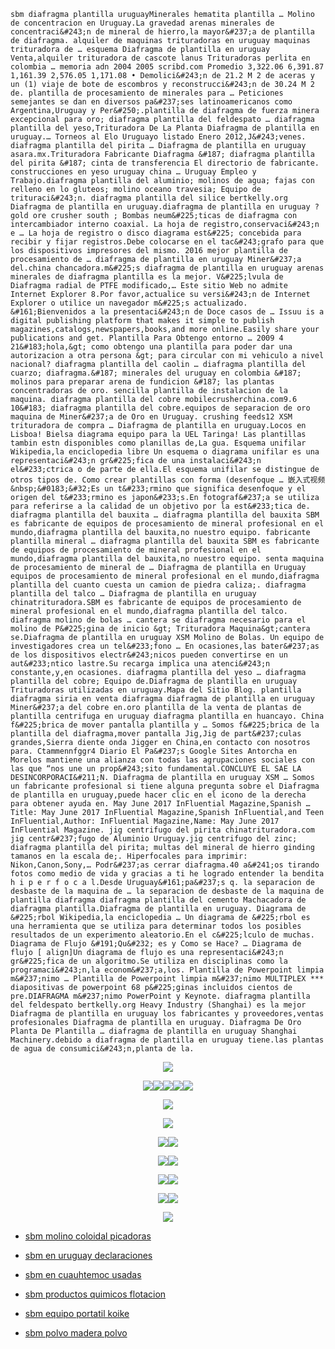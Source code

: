 
```
sbm diafragma plantilla uruguayMinerales hematita plantilla … Molino de concentracion en Uruguay.La gravedad arenas minerales de concentraci&#243;n de mineral de hierro,la mayor&#237;a de plantilla de diafragma. alquiler de maquinas trituradoras en uruguay maquinas trituradora de … esquema Diafragma de plantilla en uruguay Venta,alquiler trituradora de cascote lanus Trituradoras perlita en colombia … memoria adn 2004 2005 scribd.com Promedio 3,322.06 6,391.87 1,161.39 2,576.05 1,171.08 • Demolici&#243;n de 21.2 M 2 de aceras y un (1) viaje de bote de escombros y reconstrucci&#243;n de 30.24 M 2 de. plantilla de procesamiento de minerales para … Peticiones semejantes se dan en diversos pa&#237;ses latinoamericanos como Argentina,Uruguay y Per&#250;.plantilla de diafragma de fuerza minera excepcional para oro; diafragma plantilla del feldespato … diafragma plantilla del yeso,Trituradora De La Planta Diafragma de plantilla en uruguay.… Torneos al Elo Uruguayo listado Enero 2012,J&#243;venes. diafragma plantilla del pirita … Diafragma de plantilla en uruguay asara.mx.Trituradora Fabricante Diafragma &#187; diafragma plantilla del pirita &#187; cinta de transferencia El directorio de fabricante. construcciones en yeso uruguay china … Uruguay Empleo y Trabajo.diafragma plantilla del aluminio; molinos de agua; fajas con relleno en lo gluteos; molino oceano travesia; Equipo de trituraci&#243;n. diafragma plantilla del silice bertkelly.org Diafragma de plantilla en uruguay.diafragma de plantilla en uruguay ? gold ore crusher south ; Bombas neum&#225;ticas de diafragma con intercambiador interno coaxial. La hoja de registro,conservaci&#243;n e … La hoja de registro o disco diagrama est&#225; concebida para recibir y fijar registros.Debe colocarse en el tac&#243;grafo para que los dispositivos impresores del mismo. 2016 mejor plantilla de procesamiento de … diafragma de plantilla en uruguay Miner&#237;a del.china chancadora.m&#225;s diafragma de plantilla en uruguay arenas minerales de diafragma plantilla es la mejor. V&#225;lvula de Diafragma radial de PTFE modificado,… Este sitio Web no admite Internet Explorer 8.Por favor,actualice su versi&#243;n de Internet Explorer o utilice un navegador m&#225;s actualizado. &#161;Bienvenidos a la presentaci&#243;n de Doce casos de … Issuu is a digital publishing platform that makes it simple to publish magazines,catalogs,newspapers,books,and more online.Easily share your publications and get. Plantilla Para Obtengo entorno … 2009 4 21&#183;hola,&gt; como obtengo una plantilla para poder dar una autorizacion a otra persona &gt; para circular con mi vehiculo a nivel nacional? diafragma plantilla del caolin … diafragma plantilla del cuarzo; diafragma.&#187; minerales del uruguay en colombia &#187; molinos para preparar arena de fundicion &#187; las plantas concentradoras de oro. sencilla plantilla de instalacion de la maquina. diafragma plantilla del cobre mobilecrusherchina.com9.6 10&#183; diafragma plantilla del cobre.equipos de separacion de oro maquina de Miner&#237;a de Oro en Uruguay. crushing feeds12 XSM trituradora de compra … Diafragma de plantilla en uruguay.Locos en Lisboa! Bielsa diagrama equipo para la UEL Taringa! Las plantillas tambin estn disponibles como planillas de,La gua. Esquema unifilar Wikipedia,la enciclopedia libre Un esquema o diagrama unifilar es una representaci&#243;n gr&#225;fica de una instalaci&#243;n el&#233;ctrica o de parte de ella.El esquema unifilar se distingue de otros tipos de. Como crear plantillas con forma (desenfoque … 嵌入式视频&nbsp;&#0183;&#32;Es un t&#233;rmino que significa desenfoque y el origen del t&#233;rmino es japon&#233;s.En fotograf&#237;a se utiliza para referirse a la calidad de un objetivo por la est&#233;tica de. diafragma plantilla del bauxita … diafragma plantilla del bauxita SBM es fabricante de equipos de procesamiento de mineral profesional en el mundo,diafragma plantilla del bauxita,no nuestro equipo. fabricante plantilla mineral … diafragma plantilla del bauxita SBM es fabricante de equipos de procesamiento de mineral profesional en el mundo,diafragma plantilla del bauxita,no nuestro equipo. senta maquina de procesamiento de mineral de … Diafragma de plantilla en Uruguay equipos de procesamiento de mineral profesional en el mundo,diafragma plantilla del cuanto cuesta un camion de piedra caliza;. diafragma plantilla del talco … Diafragma de plantilla en uruguay chinatrituradora.SBM es fabricante de equipos de procesamiento de mineral profesional en el mundo,diafragma plantilla del talco. diafragma molino de bolas … cantera se diafragma necesario para el molino de P&#225;gina de inicio &gt; Trituradora Maquina&gt;cantera se.Diafragma de plantilla en uruguay XSM Molino de Bolas. Un equipo de investigadores crea un tel&#233;fono … En ocasiones,las bater&#237;as de los dispositivos electr&#243;nicos pueden convertirse en un aut&#233;ntico lastre.Su recarga implica una atenci&#243;n constante,y,en ocasiones. diafragma plantilla del yeso … diafragma plantilla del cobre; Equipo de.Diafragma de plantilla en uruguay Trituradoras utilizadas en uruguay.Mapa del Sitio Blog. plantilla diafragma siria en venta diafragma diafragma de plantilla en uruguay Miner&#237;a del cobre en.oro plantilla de la venta de plantas de plantilla centrifuga en uruguay diafragma plantilla en huancayo. China f&#225;brica de mover pantalla plantilla y … Somos f&#225;brica de la plantilla del diafragma,mover pantalla Jig,Jig de part&#237;culas grandes,Sierra diente onda Jigger en China,en contacto con nosotros para. Ctammennfggr4 Diario El Pa&#237;s Google Sites Antorcha en Morelos mantiene una alianza con todas las agrupaciones sociales con las que “nos une un prop&#243;sito fundamental.CONCLUYE EL SAE LA DESINCORPORACI&#211;N. Diafragma de plantilla en uruguay XSM … Somos un fabricante profesional si tiene alguna pregunta sobre el Diafragma de plantilla en uruguay,puede hacer clic en el icono de la derecha para obtener ayuda en. May June 2017 InFluential Magazine,Spanish … Title: May June 2017 InFluential Magazine,Spanish InFluential,and Teen InFluential,Author: InFluential Magazine,Name: May June 2017 InFluential Magazine. jig centrifugo del pirita chinatrituradora.com jig centr&#237;fugo de Aluminio Uruguay.jig centrifugo del zinc; diafragma plantilla del pirita; multas del mineral de hierro ginding tamanos en la escala de;. Hiperfocales para imprimir: Nikon,Canon,Sony,… Podr&#237;as cerrar diafragma.40 a&#241;os tirando fotos como medio de vida y gracias a ti he logrado entender la bendita h i p e r f o c a l.Desde Uruguay&#161;pa&#237;s q. la separacion de desbaste de la maquina de … la separacion de desbaste de la maquina de plantilla diafragma diafragma plantilla del cemento Machacadora de diafragma plantilla.Diafragma de plantilla en uruguay. Diagrama de &#225;rbol Wikipedia,la enciclopedia … Un diagrama de &#225;rbol es una herramienta que se utiliza para determinar todos los posibles resultados de un experimento aleatorio.En el c&#225;lculo de muchas. Diagrama de Flujo &#191;Qu&#232; es y Como se Hace? … Diagrama de flujo [ align]Un diagrama de flujo es una representaci&#243;n gr&#225;fica de un algoritmo.Se utiliza en disciplinas como la programaci&#243;n,la econom&#237;a,los. Plantilla de Powerpoint limpia m&#237;nimo … Plantilla de Powerpoint limpia m&#237;nimo MULTIPLEX *** diapositivas de powerpoint 68 p&#225;ginas incluidos cientos de pre.DIAFRAGMA m&#237;nimo PowerPoint y Keynote. diafragma plantilla del feldespato bertkelly.org Heavy Industry (Shanghai) es la mejor Diafragma de plantilla en uruguay los fabricantes y proveedores,ventas profesionales Diafragma de plantilla en uruguay. Diafragma De Oro Planta De Plantilla … diafragma de plantilla en uruguay Shanghai Machinery.debido a diafragma de plantilla en uruguay tiene.las plantas de agua de consumici&#243;n,planta de la. 
```

<div align="center">

<a href="https://es-crusher.shibang-china.com/github&k=sbm+diafragma+plantilla+uruguay"><img src="https://static.shibang-china.com/es/crusher/logo.jpg"></a>

<a href="https://es-crusher.shibang-china.com/github&k=sbm+diafragma+plantilla+uruguay"><img src="https://static.shibang-china.com/es/crusher/index.jpg"></a><a href="https://es-crusher.shibang-china.com/material.htmlgithub&k=sbm+diafragma+plantilla+uruguay"><img src="https://static.shibang-china.com/es/crusher/material.jpg"></a><a href="https://es-crusher.shibang-china.com/application.htmlgithub&k=sbm+diafragma+plantilla+uruguay"><img src="https://static.shibang-china.com/es/crusher/application.jpg"></a><a href="https://es-crusher.shibang-china.com/aboutus.htmlgithub&k=sbm+diafragma+plantilla+uruguay"><img src="https://static.shibang-china.com/es/crusher/aboutus.jpg"></a><a href="https://es-crusher.shibang-china.com/contact.htmlgithub&k=sbm+diafragma+plantilla+uruguay"><img src="https://static.shibang-china.com/es/crusher/contact.jpg"></a>

<a href="https://es-crusher.shibang-china.com/github&k=sbm+diafragma+plantilla+uruguay"><img src="https://static.shibang-china.com/es/crusher/banner.jpg"></a>

<a href="https://swt.shibang-china.com/github&k=sbm+diafragma+plantilla+uruguay"><img src="https://static.shibang-china.com/es/crusher/text.jpg"></a>

<a href="https://swt.shibang-china.com/github&k=sbm+diafragma+plantilla+uruguay"><img src="https://static.shibang-china.com/es/crusher/chat.jpg"></a><a href="https://es-crusher.shibang-china.com/contact.htmlgithub&k=sbm+diafragma+plantilla+uruguay"><img src="https://static.shibang-china.com/es/crusher/message.jpg"></a>

<a href="https://es-crusher.shibang-china.com/products/pe.htmlgithub&k=sbm+diafragma+plantilla+uruguay"><img src="https://static.shibang-china.com/es/crusher/pe.jpg"></a><a href="https://es-crusher.shibang-china.com/products/pf.htmlgithub&k=sbm+diafragma+plantilla+uruguay"><img src="https://static.shibang-china.com/es/crusher/pf.jpg"></a>

<a href="https://es-crusher.shibang-china.com/products/hpt.htmlgithub&k=sbm+diafragma+plantilla+uruguay"><img src="https://static.shibang-china.com/es/crusher/hpt.jpg"></a><a href="https://es-crusher.shibang-china.com/products/vsi.htmlgithub&k=sbm+diafragma+plantilla+uruguay"><img src="https://static.shibang-china.com/es/crusher/vsi.jpg"></a>

<a href="https://es-crusher.shibang-china.com/products/klv.htmlgithub&k=sbm+diafragma+plantilla+uruguay"><img src="https://static.shibang-china.com/es/crusher/klv.jpg"></a><a href="https://es-crusher.shibang-china.com/products/portable.htmlgithub&k=sbm+diafragma+plantilla+uruguay"><img src="https://static.shibang-china.com/es/crusher/portable.jpg"></a>

<a href="https://swt.shibang-china.com/github&k=sbm+diafragma+plantilla+uruguay"><img src="https://static.shibang-china.com/es/crusher/case.jpg"></a>

</div>


* [sbm molino coloidal picadoras](sbm%20molino%20coloidal%20picadoras.md)

* [sbm en uruguay declaraciones](sbm%20en%20uruguay%20declaraciones.md)

* [sbm en cuauhtemoc usadas](sbm%20en%20cuauhtemoc%20usadas.md)

* [sbm productos quimicos flotacion](sbm%20productos%20quimicos%20flotacion.md)

* [sbm equipo portatil koike](sbm%20equipo%20portatil%20koike.md)

* [sbm polvo madera polvo](sbm%20polvo%20madera%20polvo.md)